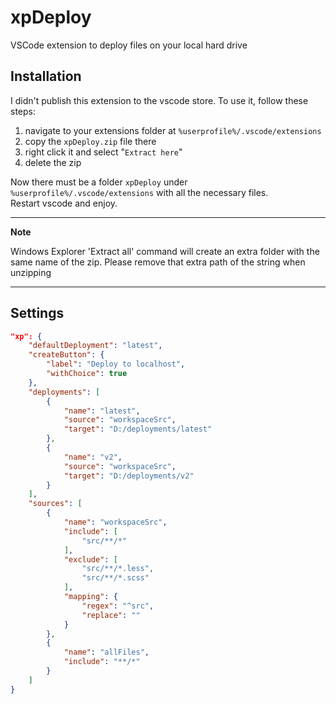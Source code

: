 # xpDeploy
VSCode extension to deploy files on your local hard drive

## Installation

I didn't publish this extension to the vscode store.
To use it, follow these steps:

1. navigate to your extensions folder at `%userprofile%/.vscode/extensions`
2. copy the `xpDeploy.zip` file there
3. right click it and select "`Extract here`"
4. delete the zip

Now there must be a folder `xpDeploy` under `%userprofile%/.vscode/extensions` with all the necessary files.
<br>
Restart vscode and enjoy.

---
**Note**

Windows Explorer 'Extract all' command will create an extra folder with the same name of the zip. Please remove that extra path of the string when unzipping

---

## Settings
```json
"xp": {
	"defaultDeployment": "latest",
	"createButton": {
		"label": "Deploy to localhost",
		"withChoice": true
	},
	"deployments": [
		{
			"name": "latest",
			"source": "workspaceSrc",
			"target": "D:/deployments/latest"
		},
		{
			"name": "v2",
			"source": "workspaceSrc",
			"target": "D:/deployments/v2"
		}
	],
	"sources": [
		{
			"name": "workspaceSrc",
			"include": [
				"src/**/*"
			],
			"exclude": [
				"src/**/*.less",
				"src/**/*.scss"
			],
			"mapping": {
				"regex": "^src",
				"replace": ""
			}
		},
		{
			"name": "allFiles",
			"include": "**/*"
		}
	]
}
```
